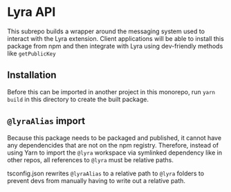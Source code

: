 # Lyra API

This subrepo builds a wrapper around the messaging system used to interact with
the Lyra extension. Client applications will be able to install this package
from npm and then integrate with Lyra using dev-friendly methods like
`getPublicKey`

## Installation

Before this can be imported in another project in this monorepo, run
`yarn build` in this directory to create the built package.

## `@lyraAlias` import

Because this package needs to be packaged and published, it cannot have any
dependencides that are not on the npm registry. Therefore, instead of using Yarn
to import the `@lyra` workspace via symlinked dependency like in other repos,
all references to `@lyra` must be relative paths.

tsconfig.json rewrites `@lyraAlias` to a relative path to `@lyra` folders to
prevent devs from manually having to write out a relative path.
